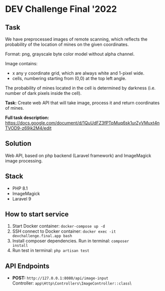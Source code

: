 # DEV Challenge Final '2022

## Task
We have preprocessed images of remote scanning, which reflects the probability of the location of mines on the given coordinates.

Format: png, grayscale byte color model without alpha channel.

Image contains:
- x any y  coordinate grid,  which are always white and 1-pixel wide.
- cells, numbering starting from (0,0) at the top left angle.

The probability of mines located in the cell is determined by darkness (i.e. number of dark pixels inside the cell).

<b>Task:</b> Create web API that will take image, process it and return coordinates of mines.

<b>Full task description:</b> https://docs.google.com/document/d/1QuUdFZ3fPTpMuq6sk1urZyVMuxt4nTVOD9-z69jk2M4/edit

## Solution
Web API, based on php backend (Laravel framework) and ImageMagick image processing.

## Stack
- PHP 8.1
- ImageMagick
- Laravel 9

## How to start service
1. Start Docker container: <code>docker-compose up -d</code>
2. SSH connect to Docker container: <code>docker exec -it devchallenge.final.app bash</code>
3. Install composer dependencies. Run in terminal: <code>composer install</code>
4. Run test in terminal: <code>php artisan test</code>

## API Endpoints
- <b>POST:</b> <code>http\://127.0.0.1:8080/api/image-input</code>\
  Controller: <code>app\Http\Controllers\ImageController::class</code>\
